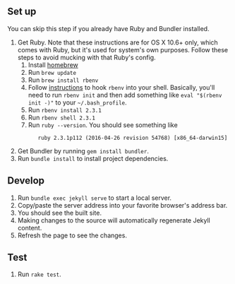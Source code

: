 ## Set up
You can skip this step if you already have Ruby and Bundler installed.

1. Get Ruby. Note that these instructions are for OS X 10.6+ only, which comes with Ruby, but it's used for system's own purposes. Follow these steps to avoid mucking with that Ruby's config.
    1. Install [homebrew](http://brew.sh/)
    2. Run `brew update`
    3. Run `brew install rbenv`
    4. Follow [instructions](https://github.com/rbenv/rbenv#installing-ruby-gems) to hook `rbenv` into your shell. Basically, you'll need to run `rbenv init` and then add something like `eval "$(rbenv init -)"` to your `~/.bash_profile`.
    5. Run `rbenv install 2.3.1`
    6. Run `rbenv shell 2.3.1`
    7. Run `ruby --version`. You should see something like
        ```
           ruby 2.3.1p112 (2016-04-26 revision 54768) [x86_64-darwin15]
        ```
2. Get Bundler by running `gem install bundler`.
3. Run `bundle install` to install project dependencies.

## Develop
1. Run `bundle exec jekyll serve` to start a local server.
2. Copy/paste the server address into your favorite browser's address bar.
3. You should see the built site.
4. Making changes to the source will automatically regenerate Jekyll content.
5. Refresh the page to see the changes.

## Test
1. Run `rake test`.
